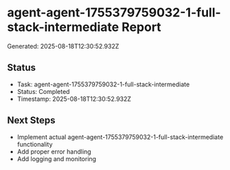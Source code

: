 # agent-agent-1755379759032-1-full-stack-intermediate Report

Generated: 2025-08-18T12:30:52.932Z

## Status
- Task: agent-agent-1755379759032-1-full-stack-intermediate
- Status: Completed
- Timestamp: 2025-08-18T12:30:52.932Z

## Next Steps
- Implement actual agent-agent-1755379759032-1-full-stack-intermediate functionality
- Add proper error handling
- Add logging and monitoring
